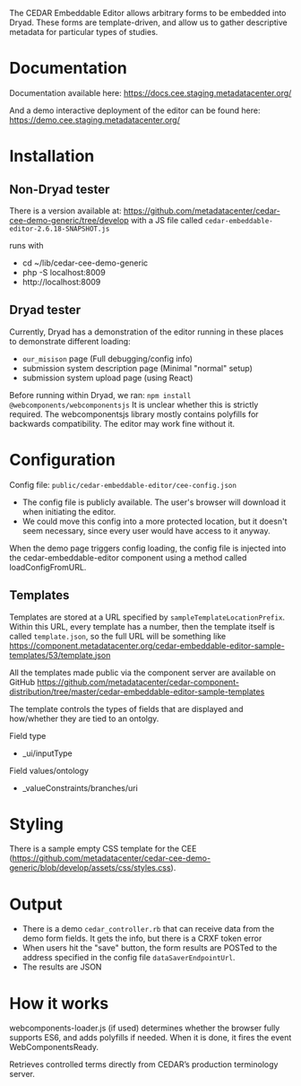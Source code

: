 
The CEDAR Embeddable Editor allows arbitrary forms to be embedded into
Dryad. These forms are template-driven, and allow us to gather descriptive
metadata for particular types of studies.

Documentation
=============

Documentation available here:
https://docs.cee.staging.metadatacenter.org/

And a demo interactive deployment of the editor can be found here:
https://demo.cee.staging.metadatacenter.org/


Installation
==============

Non-Dryad tester
------------------

There is a version available at: 
https://github.com/metadatacenter/cedar-cee-demo-generic/tree/develop
with a JS file called `cedar-embeddable-editor-2.6.18-SNAPSHOT.js`

runs with
- cd ~/lib/cedar-cee-demo-generic
- php -S localhost:8009
- http://localhost:8009

Dryad tester
-------------

Currently, Dryad has a demonstration of the editor running in these places to
demonstrate different loading:
- `our_misison` page (Full debugging/config info)
- submission system description page (Minimal "normal" setup)
- submission system upload page (using React)

Before running within Dryad, we ran:
`npm install @webcomponents/webcomponentsjs`
It is unclear whether this is strictly required. The webcomponentsjs library
mostly contains polyfills for backwards compatibility. The editor may work fine
without it.


Configuration
==============

Config file: `public/cedar-embeddable-editor/cee-config.json`

- The config file is publicly available. The user's browser will
  download it when initiating the editor.
- We could move this config into a more protected location, but it doesn't seem
  necessary, since every user would have access to it anyway.

When the demo page triggers config loading, the config file is injected into the
cedar-embeddable-editor component using a method called loadConfigFromURL.


Templates
---------

Templates are stored at a URL specified by
`sampleTemplateLocationPrefix`. Within this URL, every template has a number,
then the template itself is called `template.json`, so the full URL will be
something like
https://component.metadatacenter.org/cedar-embeddable-editor-sample-templates/53/template.json

All the templates made public via the component server are available on GitHub
https://github.com/metadatacenter/cedar-component-distribution/tree/master/cedar-embeddable-editor-sample-templates

The template controls the types of fields that are displayed and how/whether
they are tied to an ontolgy.

Field type
- _ui/inputType

Field values/ontology
- _valueConstraints/branches/uri


Styling
=======

There is a sample empty CSS template for the CEE (https://github.com/metadatacenter/cedar-cee-demo-generic/blob/develop/assets/css/styles.css).


Output
=======

- There is a demo `cedar_controller.rb` that can receive data from the demo form
  fields. It gets the info, but there is a CRXF token error
- When users hit the "save" button, the form results are POSTed to the address
  specified in the config file `dataSaverEndpointUrl`.
- The results are JSON

  

How it works
==============

webcomponents-loader.js (if used) determines whether the browser fully supports
ES6, and adds polyfills if needed. When it is done, it fires the event
WebComponentsReady.


Retrieves controlled terms directly from CEDAR’s production terminology
server. 

